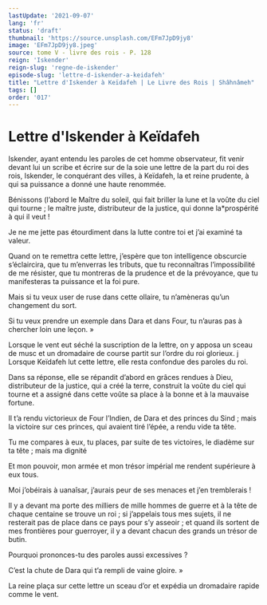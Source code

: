 ```yaml
---
lastUpdate: '2021-09-07'
lang: 'fr'
status: 'draft'
thumbnail: 'https://source.unsplash.com/EFm7JpD9jy8'
image: 'EFm7JpD9jy8.jpeg'
source: tome V - livre des rois - P. 128
reign: 'Iskender'
reign-slug: 'regne-de-iskender'
episode-slug: 'lettre-d-iskender-a-keidafeh'
title: "Lettre d'Iskender à Keïdafeh | Le Livre des Rois | Shâhnâmeh"
tags: []
order: '017'
---
```


<!-- LTeX: language=fr -->

# Lettre d'Iskender à Keïdafeh

Iskender, ayant entendu les paroles de cet homme observateur, fit venir devant lui un scribe et écrire sur de la soie une lettre de la part du roi des rois, Iskender, le conquérant des villes, à Keïdafeh, la et reine prudente, à qui sa puissance a donné une haute renommée.

Bénissons (l’abord le Maître du soleil, qui fait briller la lune et la voûte du ciel qui tourne ; le maître juste, distributeur de la justice, qui donne la\*prospérité à qui il veut !

Je ne me jette pas étourdiment dans la lutte contre toi et j’ai examiné ta valeur.

Quand on te remettra cette lettre, j’espère que ton intelligence obscurcie s’éclaircira, que tu m’enverras les tributs, que tu reconnaîtras l’impossibilité de me résister, que tu montreras de la prudence et de la prévoyance, que tu manifesteras ta puissance et la foi pure.

Mais si tu veux user de ruse dans cette ollaire, tu n’amèneras qu’un changement du sort.

Si tu veux prendre un exemple dans Dara et dans Four, tu n’auras pas à chercher loin une leçon. »

Lorsque le vent eut séché la suscription de la lettre, on y apposa un sceau de musc et un dromadaire de course partit sur l’ordre du roi glorieux. j Lorsque Keïdafeh lut cette lettre, elle resta confondue des paroles du roi.

Dans sa réponse, elle se répandit d’abord en grâces rendues à Dieu, distributeur de la justice, qui a créé la terre, construit la voûte du ciel qui tourne et a assigné dans cette voûte sa place à la bonne et à la mauvaise fortune.

Il t’a rendu victorieux de Four l’Indien, de Dara et des princes du Sind ; mais la victoire sur ces princes, qui avaient tiré l’épée, a rendu vide ta tête.

Tu me compares à eux, tu places, par suite de tes victoires, le diadème sur ta tête ; mais ma dignité

Et mon pouvoir, mon armée et mon trésor impérial me rendent supérieure à eux tous.

Moi j’obéirais à uanaîsar, j’aurais peur de ses menaces et j’en tremblerais !

Il y a devant ma porte des milliers de mille hommes de guerre et à la tête de chaque centaine se trouve un roi ; si j’appelais tous mes sujets, il ne resterait pas de place dans ce pays pour s’y asseoir ; et quand ils sortent de mes frontières pour guerroyer, il y a devant chacun des grands un trésor de butin.

Pourquoi prononces-tu des paroles aussi excessives ?

C’est la chute de Dara qui t’a rempli de vaine gloire. »

La reine plaça sur cette lettre un sceau d’or et expédia un dromadaire rapide comme le vent.

